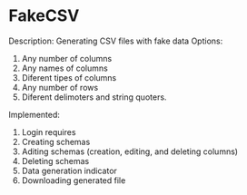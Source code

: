 # FakeCSV

Description: Generating CSV files with fake data
Options: 
1. Any number of columns
2. Any names of columns
3. Diferent tipes of columns
4. Any number of rows
5. Diferent delimoters and string quoters.

Implemented:
1. Login requires
2. Creating schemas
3. Aditing schemas (creation, editing, and deleting columns)
4. Deleting schemas
5. Data generation indicator
6. Downloading generated file
